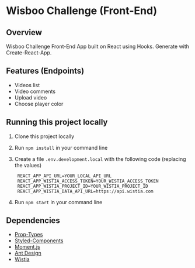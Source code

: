 # Wisboo Challenge (Front-End)

## Overview

Wisboo Challenge Front-End App built on React using Hooks. Generate with Create-React-App.

## Features (Endpoints)

- Videos list
- Video comments
- Upload video
- Choose player color 

## Running this project locally

1. Clone this project locally
2. Run `npm install` in your command line
3. Create a file `.env.development.local` with the following code (replacing the values)

        REACT_APP_API_URL=YOUR_LOCAL_API_URL
        REACT_APP_WISTIA_ACCESS_TOKEN=YOUR_WISTIA_ACCESS_TOKEN
        REACT_APP_WISTIA_PROJECT_ID=YOUR_WISTIA_PROJECT_ID
        REACT_APP_WISTIA_DATA_API_URL=https://api.wistia.com

4. Run `npm start` in your command line

## Dependencies

- [Prop-Types](https://github.com/facebook/prop-types)
- [Styled-Components](https://github.com/styled-components)
- [Moment.js](https://github.com/moment/moment/)
- [Ant Design](https://github.com/ant-design/ant-design/)
- [Wistia](https://wistia.com/)
